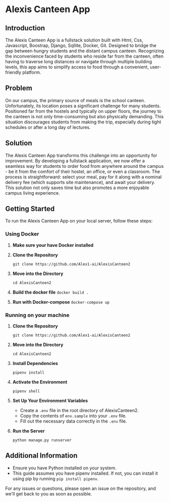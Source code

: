 # Alexis Canteen App

## Introduction

The Alexis Canteen App is a fullstack solution built with  Html, Css, Javascript, Boostrap, Django, Sqllite, Docker, Git. Designed to bridge the gap between hungry students and the distant campus canteen. Recognizing the inconvenience faced by students who reside far from the canteen, often having to traverse long distances or navigate through multiple building levels, this app aims to simplify access to food through a convenient, user-friendly platform.

## Problem

On our campus, the primary source of meals is the school canteen. Unfortunately, its location poses a significant challenge for many students. Positioned far from the hostels and typically on upper floors, the journey to the canteen is not only time-consuming but also physically demanding. This situation discourages students from making the trip, especially during tight schedules or after a long day of lectures.

## Solution

The Alexis Canteen App transforms this challenge into an opportunity for improvement. By developing a fullstack application, we now offer a seamless way for students to order food from anywhere around the campus - be it from the comfort of their hostel, an office, or even a classroom. The process is straightforward: select your meal, pay for it along with a nominal delivery fee (which supports site maintenance), and await your delivery. This solution not only saves time but also promotes a more enjoyable campus living experience.

## Getting Started

To run the Alexis Canteen App on your local server, follow these steps:

### Using Docker
1. **Make sure your have Docker installed**

2. **Clone the Repository**
    ```
    git clone https://github.com/Alex1-ai/AlexisCanteen2
    ```
3. **Move into the Directory**
    ```
    cd AlexisCanteen2
    ```
4. **Build the docker file**
   ``
    docker build .
   ``

5. **Run with Docker-compose**
    ``
    docker-compose up
    ``





### Running on your machine
1. **Clone the Repository**
    ```
    git clone https://github.com/Alex1-ai/AlexisCanteen2
    ```

2. **Move into the Directory**
    ```
    cd AlexisCanteen2
    ```

3. **Install Dependencies**
    ```
    pipenv install
    ```

4. **Activate the Environment**
    ```
    pipenv shell
    ```

5. **Set Up Your Environment Variables**
    - Create a `.env` file in the root directory of AlexisCanteen2.
    - Copy the contents of `env.sample` into your `.env` file.
    - Fill out the necessary data correctly in the `.env` file.

6. **Run the Server**
    ```
    python manage.py runserver
    ```

## Additional Information

- Ensure you have Python installed on your system.
- This guide assumes you have pipenv installed. If not, you can install it using pip by running `pip install pipenv`.

For any issues or questions, please open an issue on the repository, and we'll get back to you as soon as possible.
